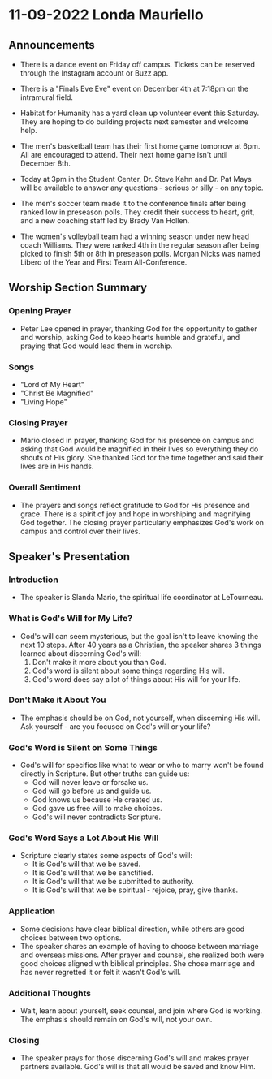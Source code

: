 # 11-09-2022 Londa Mauriello



## Announcements

- There is a dance event on Friday off campus. Tickets can be reserved through the Instagram account or Buzz app.

- There is a "Finals Eve Eve" event on December 4th at 7:18pm on the intramural field. 

- Habitat for Humanity has a yard clean up volunteer event this Saturday. They are hoping to do building projects next semester and welcome help.

- The men's basketball team has their first home game tomorrow at 6pm. All are encouraged to attend. Their next home game isn't until December 8th.

- Today at 3pm in the Student Center, Dr. Steve Kahn and Dr. Pat Mays will be available to answer any questions - serious or silly - on any topic. 

- The men's soccer team made it to the conference finals after being ranked low in preseason polls. They credit their success to heart, grit, and a new coaching staff led by Brady Van Hollen.

- The women's volleyball team had a winning season under new head coach Williams. They were ranked 4th in the regular season after being picked to finish 5th or 8th in preseason polls. Morgan Nicks was named Libero of the Year and First Team All-Conference.


## Worship Section Summary

### Opening Prayer
- Peter Lee opened in prayer, thanking God for the opportunity to gather and worship, asking God to keep hearts humble and grateful, and praying that God would lead them in worship.

### Songs 
- "Lord of My Heart" 
- "Christ Be Magnified"
- "Living Hope"

### Closing Prayer
- Mario closed in prayer, thanking God for his presence on campus and asking that God would be magnified in their lives so everything they do shouts of His glory. She thanked God for the time together and said their lives are in His hands. 

### Overall Sentiment
- The prayers and songs reflect gratitude to God for His presence and grace. There is a spirit of joy and hope in worshiping and magnifying God together. The closing prayer particularly emphasizes God's work on campus and control over their lives.


## Speaker's Presentation

### Introduction
- The speaker is Slanda Mario, the spiritual life coordinator at LeTourneau. 

### What is God's Will for My Life?
- God's will can seem mysterious, but the goal isn't to leave knowing the next 10 steps. After 40 years as a Christian, the speaker shares 3 things learned about discerning God's will:
  1. Don't make it more about you than God. 
  2. God's word is silent about some things regarding His will.
  3. God's word does say a lot of things about His will for your life.

### Don't Make it About You
- The emphasis should be on God, not yourself, when discerning His will. Ask yourself - are you focused on God's will or your life? 

### God's Word is Silent on Some Things
- God's will for specifics like what to wear or who to marry won't be found directly in Scripture. But other truths can guide us:
  - God will never leave or forsake us.
  - God will go before us and guide us. 
  - God knows us because He created us.
  - God gave us free will to make choices.
  - God's will never contradicts Scripture.

### God's Word Says a Lot About His Will  
- Scripture clearly states some aspects of God's will:
  - It is God's will that we be saved. 
  - It is God's will that we be sanctified.
  - It is God's will that we be submitted to authority.
  - It is God's will that we be spiritual - rejoice, pray, give thanks.

### Application
- Some decisions have clear biblical direction, while others are good choices between two options.
- The speaker shares an example of having to choose between marriage and overseas missions. After prayer and counsel, she realized both were good choices aligned with biblical principles. She chose marriage and has never regretted it or felt it wasn't God's will. 

### Additional Thoughts
- Wait, learn about yourself, seek counsel, and join where God is working. The emphasis should remain on God's will, not your own.

### Closing 
- The speaker prays for those discerning God's will and makes prayer partners available. God's will is that all would be saved and know Him.